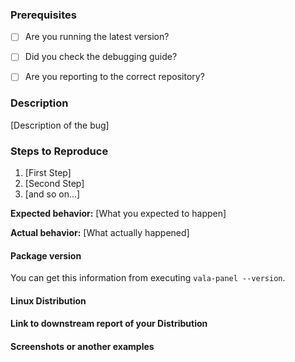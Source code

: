 ### Prerequisites

* [ ] Are you running the latest version?
* [ ] Did you check the debugging guide?
* [ ] Are you reporting to the correct repository?
	

### Description

[Description of the bug]

### Steps to Reproduce

1. [First Step]
2. [Second Step]
3. [and so on...]

**Expected behavior:** [What you expected to happen]

**Actual behavior:** [What actually happened]

#### Package version

You can get this information from executing `vala-panel --version`.

#### Linux Distribution


#### Link to downstream report of your Distribution


#### Screenshots or another examples



